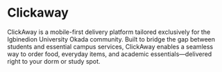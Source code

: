 # Clickaway
ClickAway is a mobile-first delivery platform tailored exclusively for the Igbinedion University Okada community. Built to bridge the gap between students and essential campus services, ClickAway enables a seamless way to order food, everyday items, and academic essentials—delivered right to your dorm or study spot.

